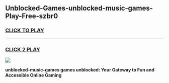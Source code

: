 
## Unblocked-Games-unblocked-music-games-Play-Free-szbr0
<h3>
<a href="https://premium76.site?title=unblocked-music-games&ref=18A1">CLICK TO PLAY</a></h3>
<hr>

<h3>
<a href="https://premium76.site?title=unblocked-music-games&ref=18A1">CLICK 2 PLAY</a>
  
</h3>

<a href="https://premium76.site?title=unblocked-music-games&ref=18A1"><img src="https://clearcache.store/games.png"></a>


**unblocked-music-games games unblocked: Your Gateway to Fun and Accessible Online Gaming**
